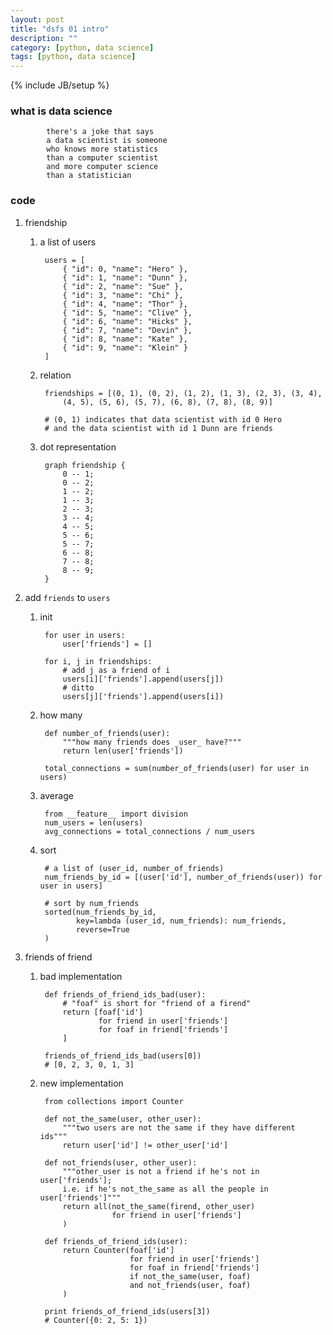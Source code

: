 ```yaml
---
layout: post
title: "dsfs 01 intro"
description: ""
category: [python, data science]
tags: [python, data science]
---
```

{% include JB/setup %}


### what is data science

            there's a joke that says
            a data scientist is someone
            who knows more statistics
            than a computer scientist
            and more computer science
            than a statistician

### code

1. friendship

    1. a list of users

            users = [
                { "id": 0, "name": "Hero" },
                { "id": 1, "name": "Dunn" },
                { "id": 2, "name": "Sue" },
                { "id": 3, "name": "Chi" },
                { "id": 4, "name": "Thor" },
                { "id": 5, "name": "Clive" },
                { "id": 6, "name": "Hicks" },
                { "id": 7, "name": "Devin" },
                { "id": 8, "name": "Kate" },
                { "id": 9, "name": "Klein" }
            ]

    1. relation

            friendships = [(0, 1), (0, 2), (1, 2), (1, 3), (2, 3), (3, 4),
                (4, 5), (5, 6), (5, 7), (6, 8), (7, 8), (8, 9)]

            # (0, 1) indicates that data scientist with id 0 Hero
            # and the data scientist with id 1 Dunn are friends

    1. dot representation

            graph friendship {
                0 -- 1;
                0 -- 2;
                1 -- 2;
                1 -- 3;
                2 -- 3;
                3 -- 4;
                4 -- 5;
                5 -- 6;
                5 -- 7;
                6 -- 8;
                7 -- 8;
                8 -- 9;
            }

1. add `friends` to `users`

    1. init

            for user in users:
                user['friends'] = []

            for i, j in friendships:
                # add j as a friend of i
                users[i]['friends'].append(users[j])
                # ditto
                users[j]['friends'].append(users[i])

    1. how many

            def number_of_friends(user):
                """how many friends does _user_ have?"""
                return len(user['friends'])

            total_connections = sum(number_of_friends(user) for user in users)

    1. average

            from __feature__ import division
            num_users = len(users)
            avg_connections = total_connections / num_users

    1. sort

            # a list of (user_id, number_of_friends)
            num_friends_by_id = [(user['id'], number_of_friends(user)) for user in users]

            # sort by num_friends
            sorted(num_friends_by_id,
                   key=lambda (user_id, num_friends): num_friends,
                   reverse=True
            )

1. friends of friend

    1. bad implementation

            def friends_of_friend_ids_bad(user):
                # "foaf" is short for "friend of a firend"
                return [foaf['id']
                        for friend in user['friends']
                        for foaf in friend['friends']
                ]

            friends_of_friend_ids_bad(users[0])
            # [0, 2, 3, 0, 1, 3]

    1. new implementation

            from collections import Counter

            def not_the_same(user, other_user):
                """two users are not the same if they have different ids"""
                return user['id'] != other_user['id']

            def not_friends(user, other_user):
                """other_user is not a friend if he's not in user['friends'];
                i.e. if he's not_the_same as all the people in user['friends']"""
                return all(not_the_same(firend, other_user)
                           for friend in user['friends']
                )

            def friends_of_friend_ids(user):
                return Counter(foaf['id']
                               for friend in user['friends']
                               for foaf in friend['friends']
                               if not_the_same(user, foaf)
                               and not_friends(user, foaf)
                )

            print friends_of_friend_ids(users[3])
            # Counter({0: 2, 5: 1})